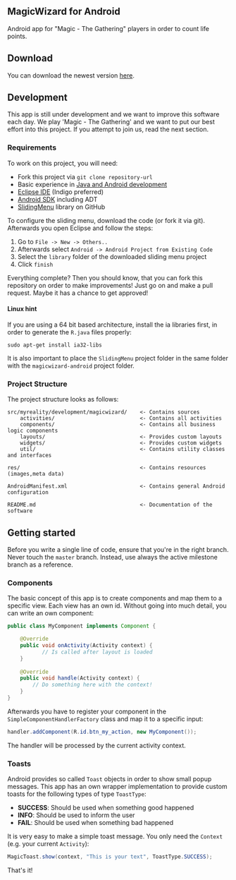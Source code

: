 MagicWizard for Android
---

Android app for "Magic - The Gathering" players in order to count life points.

## Download

You can download the newest version [here](http://magicwizard.my-reality.de).

## Development

This app is still under development and we want to improve this software each day. We play 'Magic - The Gathering' and we want to put our best effort into this project. If you attempt to join us, read the next section.

### Requirements

To work on this project, you will need:

* Fork this project via ```git clone repository-url```
* Basic experience in [Java and Android development](http://www.youtube.com/playlist?list=PL301ACBB31D739F72)
* [Eclipse IDE](http://www.eclipse.org/downloads/) (Indigo preferred)
* [Android SDK](http://developer.android.com/sdk/index.html) including ADT
* [SlidingMenu](https://github.com/jfeinstein10/SlidingMenu) library on GitHub

To configure the sliding menu, download the code (or fork it via git). Afterwards you open Eclipse and follow the steps:

1. Go to ```File -> New -> Others..```
2. Afterwards select ```Android -> Android Project from Existing Code```
3. Select the ```library``` folder of the downloaded sliding menu project
4. Click ```finish```

Everything complete? Then you should know, that you can fork this repository on order to make improvements! Just go on and make a pull request. Maybe it has a chance to get approved!

#### Linux hint

If you are using a 64 bit based architecture, install the ia libraries first, in order to generate the ```R.java``` files properly:

```text
sudo apt-get install ia32-libs
```

It is also important to place the ```SlidingMenu``` project folder in the same folder with the ```magicwizard-android``` project folder.

### Project Structure

The project structure looks as follows:

```
src/myreality/development/magicwizard/    <- Contains sources    
    activities/                           <- Contains all activities
    components/                           <- Contains all business logic components
    layouts/                              <- Provides custom layouts
    widgets/                              <- Provides custom widgets
    util/                                 <- Contains utility classes and interfaces
    
res/                                      <- Contains resources (images,meta data)

AndroidManifest.xml                       <- Contains general Android configuration

README.md                                 <- Documentation of the software
```

## Getting started

Before you write a single line of code, ensure that you're in the right branch. Never touch the ```master``` branch. Instead, use always the active milestone branch as a reference.

### Components

The basic concept of this app is to create components and map them to a specific view. Each view has an own id. Without going into much detail, you can write an own component:

```java
public class MyComponent implements Component {

	@Override
	public void onActivity(Activity context) {
 	       // Is called after layout is loaded
	}
	
	@Override
	public void handle(Activity context) {
		// Do something here with the context!
	}
}
```

Afterwards you have to register your component in the ```SimpleComponentHandlerFactory``` class and map it to a specific input:

```java
handler.addComponent(R.id.btn_my_action, new MyComponent());
```
The handler will be processed by the current activity context. 

### Toasts

Android provides so called ```Toast``` objects in order to show small popup messages. This app has an own wrapper implementation to provide custom toasts for the following types of type ```ToastType```:

* **SUCCESS**: Should be used when something good happened
* **INFO**: Should be used to inform the user
* **FAIL**: Should be used when something bad happened

It is very easy to make a simple toast message. You only need the ```Context``` (e.g. your current ```Activity```):

```java
MagicToast.show(context, "This is your text", ToastType.SUCCESS);
```

That's it!
